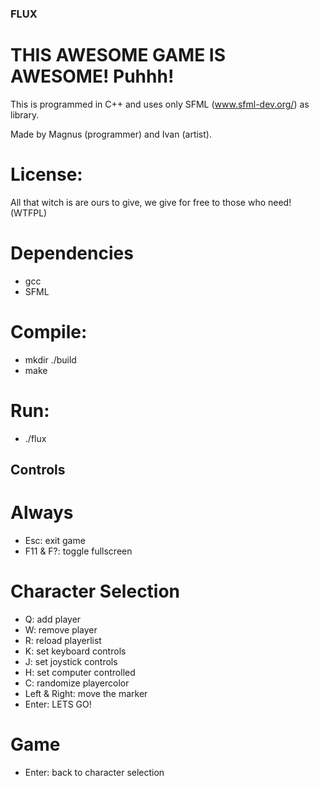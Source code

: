 
### FLUX

# THIS AWESOME GAME IS AWESOME! Puhhh!

This is programmed in C++ and uses only SFML (www.sfml-dev.org/) as library.

Made by Magnus (programmer) and Ivan (artist).


# License:

All that witch is are ours to give, we give for free to those who need! (WTFPL)

# Dependencies

- gcc
- SFML

# Compile:

- mkdir ./build
- make

# Run:

- ./flux

## Controls

# Always

- Esc: 			exit game
- F11 & F?:		toggle fullscreen

# Character Selection

- Q: 			add player
- W: 			remove player
- R: 			reload playerlist
- K: 			set keyboard controls
- J: 			set joystick controls
- H: 			set computer controlled
- C: 			randomize playercolor
- Left & Right:	move the marker
- Enter:		LETS GO!

# Game

- Enter:		back to character selection

